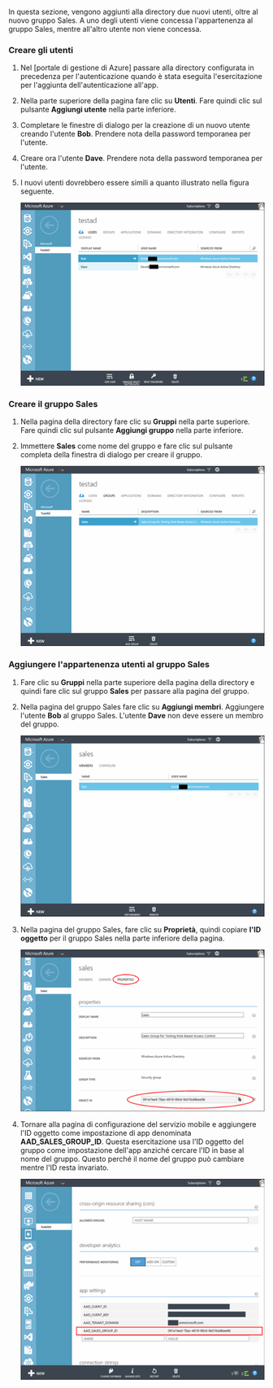 In questa sezione, vengono aggiunti alla directory due nuovi utenti, oltre al nuovo gruppo Sales. A uno degli utenti viene concessa l'appartenenza al gruppo Sales, mentre all'altro utente non viene concessa.

### Creare gli utenti


1. Nel [portale di gestione di Azure] passare alla directory configurata in precedenza per l'autenticazione quando è stata eseguita l'esercitazione per l'aggiunta dell'autenticazione all'app.
2. Nella parte superiore della pagina fare clic su **Utenti**. Fare quindi clic sul pulsante **Aggiungi utente** nella parte inferiore. 
3. Completare le finestre di dialogo per la creazione di un nuovo utente creando l'utente **Bob**. Prendere nota della password temporanea per l'utente. 
4. Creare ora l'utente **Dave**. Prendere nota della password temporanea per l'utente.
5. I nuovi utenti dovrebbero essere simili a quanto illustrato nella figura seguente.

    ![](./media/mobile-services-aad-rbac-create-sales-group/users.png)


### Creare il gruppo Sales


1. Nella pagina della directory fare clic su **Gruppi** nella parte superiore. Fare quindi clic sul pulsante **Aggiungi gruppo** nella parte inferiore. 
2. Immettere **Sales** come nome del gruppo e fare clic sul pulsante completa della finestra di dialogo per creare il gruppo. 

    ![](./media/mobile-services-aad-rbac-create-sales-group/sales-group.png)

### Aggiungere l'appartenenza utenti al gruppo Sales


1. Fare clic su **Gruppi** nella parte superiore della pagina della directory e quindi fare clic sul gruppo **Sales** per passare alla pagina del gruppo. 
2. Nella pagina del gruppo Sales fare clic su **Aggiungi membri**. Aggiungere l'utente **Bob** al gruppo Sales. L'utente **Dave** non deve essere un membro del gruppo.

    ![](./media/mobile-services-aad-rbac-create-sales-group/group-membership.png)

3. Nella pagina del gruppo Sales, fare clic su **Proprietà**, quindi copiare **l'ID oggetto** per il gruppo Sales nella parte inferiore della pagina.

   
    ![](./media/mobile-services-aad-rbac-create-sales-group/sales-group-id.png)

4. Tornare alla pagina di configurazione del servizio mobile e aggiungere l'ID oggetto come impostazione di app denominata **AAD\_SALES\_GROUP\_ID**. Questa esercitazione usa l'ID oggetto del gruppo come impostazione dell'app anziché cercare l'ID in base al nome del gruppo. Questo perché il nome del gruppo può cambiare mentre l'ID resta invariato.

    ![](./media/mobile-services-aad-rbac-create-sales-group/sales-group-id-app-setting.png)

<!---HONumber=Oct15_HO3-->